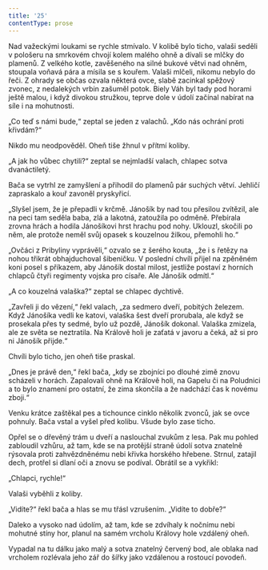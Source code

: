 ```yaml
---
title: '25'
contentType: prose
---
```


<section>

Nad važeckými loukami se rychle stmívalo. V kolibě bylo ticho, valaši seděli v pološeru na smrkovém chvojí kolem malého ohně a dívali se mlčky do plamenů. Z velkého kotle, zavěšeného na silné bukové větvi nad ohněm, stoupala voňavá pára a mísila se s kouřem. Valaši mlčeli, nikomu nebylo do řeči. Z ohrady se občas ozvala některá ovce, slabě zacinkal spěžový zvonec, z nedalekých vrbin zašuměl potok. Biely Váh byl tady pod horami ještě malou, i když divokou stružkou, teprve dole v údolí začínal nabírat na síle i na mohutnosti.

„Co teď s námi bude,“ zeptal se jeden z valachů. „Kdo nás ochrání proti křivdám?“

Nikdo mu neodpověděl. Oheň tiše žhnul v přítmí koliby.

„A jak ho vůbec chytili?“ zeptal se nejmladší valach, chlapec sotva dvanáctiletý.

Bača se vytrhl ze zamyšlení a přihodil do plamenů pár suchých větví. Jehličí zapraskalo a kouř zavoněl pryskyřicí.

„Slyšel jsem, že je přepadli v krčmě. Jánošík by nad tou přesilou zvítězil, ale na peci tam seděla baba, zlá a lakotná, zatoužila po odměně. Přebírala zrovna hrách a hodila Jánošíkovi hrst hrachu pod nohy. Uklouzl, skočili po něm, ale protože neměl svůj opasek s kouzelnou žilkou, přemohli ho.“

„Ovčáci z Pribyliny vyprávěli,“ ozvalo se z šerého kouta, „že i s řetězy na nohou třikrát obhajduchoval šibeničku. V poslední chvíli přijel na zpěněném koni posel s příkazem, aby Jánošík dostal milost, jestliže postaví z horních chlapců čtyři regimenty vojska pro císaře. Ale Jánošík odmítl.“

„A co kouzelná valaška?“ zeptal se chlapec dychtivě.

„Zavřeli ji do vězení,“ řekl valach, „za sedmero dveří, pobitých železem. Když Jánošíka vedli ke katovi, valaška šest dveří prorubala, ale když se prosekala přes ty sedmé, bylo už pozdě, Jánošík dokonal. Valaška zmizela, ale ze světa se neztratila. Na Králově holi je zaťatá v javoru a čeká, až si pro ni Jánošík přijde.“

Chvíli bylo ticho, jen oheň tiše praskal.

„Dnes je právě den,“ řekl bača, „kdy se zbojníci po dlouhé zimě znovu scházeli v horách. Zapalovali ohně na Králově holi, na Gapelu či na Poludnici a to bylo znamení pro ostatní, že zima skončila a že nadchází čas k novému zboji.“

Venku krátce zaštěkal pes a tichounce cinklo několik zvonců, jak se ovce pohnuly. Bača vstal a vyšel před kolibu. Všude bylo zase ticho.

Opřel se o dřevěný trám u dveří a naslouchal zvukům z lesa. Pak mu pohled zabloudil vzhůru, až tam, kde se na protější straně údolí sotva znatelně rýsovala proti zahvězdněnému nebi křivka horského hřebene. Strnul, zatajil dech, protřel si dlaní oči a znovu se podíval. Obrátil se a vykřikl:

„Chlapci, rychle!“

Valaši vyběhli z koliby.

„Vidíte?“ řekl bača a hlas se mu třásl vzrušením. „Vidíte to dobře?“

Daleko a vysoko nad údolím, až tam, kde se zdvíhaly k nočnímu nebi mohutné stíny hor, planul na samém vrcholu Královy hole vzdálený oheň.

Vypadal na tu dálku jako malý a sotva znatelný červený bod, ale oblaka nad vrcholem rozlévala jeho zář do šířky jako vzdálenou a rostoucí povodeň.

</section>

